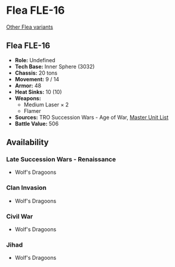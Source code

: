 # Flea FLE-16

[Other Flea variants](../flea.md)

## Flea FLE-16
- **Role:** Undefined
- **Tech Base:** Inner Sphere (3032)
- **Chassis:** 20 tons
- **Movement:** 9 / 14
- **Armor:** 48
- **Heat Sinks:** 10 (10)
- **Weapons:**
  - Medium Laser × 2
  - Flamer
- **Sources:** TRO Succession Wars - Age of War, [Master Unit List](http://masterunitlist.info/Unit/Details/7427/flea-fle-16)
- **Battle Value:** 506

## Availability

### Late Succession Wars - Renaissance
- Wolf's Dragoons

### Clan Invasion
- Wolf's Dragoons

### Civil War
- Wolf's Dragoons

### Jihad
- Wolf's Dragoons

